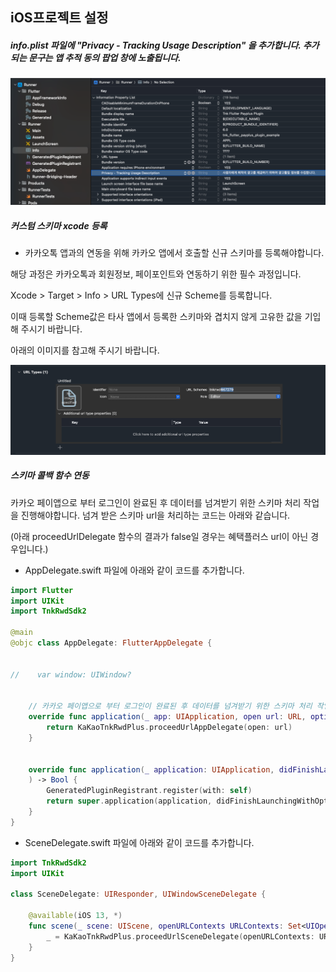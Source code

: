 ## iOS프로젝트 설정

##### info.plist 파일에 "Privacy - Tracking Usage Description" 을 추가합니다. 추가되는 문구는 앱 추적 동의 팝업 창에 노출됩니다.
![img.png](ios_privacy.png)

##### 커스텀 스키마 xcode 등록 
- 카카오톡 앱과의 연동을 위해 카카오 앱에서 호출할 신규 스키마를 등록해야합니다. 

해당 과정은 카카오톡과 회원정보, 페이포인트와 연동하기 위한 필수 과정입니다.

Xcode > Target > Info > URL Types에 신규 Scheme를 등록합니다.

이때 등록할 Scheme값은 타사 앱에서 등록한 스키마와 겹치지 않게 고유한 값을 기입해 주시기 바랍니다.

아래의 이미지를 참고해 주시기 바랍니다.

![img.png](ios_scheme_url.png)

##### 스키마 콜백 함수 연동 
카카오 페이앱으로 부터 로그인이 완료된 후 데이터를 넘겨받기 위한 스키마 처리 작업을 진행해야합니다. 
넘겨 받은 스키마 url을 처리하는 코드는 아래와 같습니다.

(아래 proceedUrlDelegate 함수의 결과가 false일 경우는 혜택플러스 url이 아닌 경우입니다.)

- AppDelegate.swift 파일에 아래와 같이 코드를 추가합니다.
```swift
import Flutter
import UIKit
import TnkRwdSdk2

@main
@objc class AppDelegate: FlutterAppDelegate {
    
    
//    var window: UIWindow?
    
    
    // 카카오 페이앱으로 부터 로그인이 완료된 후 데이터를 넘겨받기 위한 스키마 처리 작업을 진행
    override func application(_ app: UIApplication, open url: URL, options: [UIApplication.OpenURLOptionsKey : Any] = [:]) -> Bool {
        return KaKaoTnkRwdPlus.proceedUrlAppDelegate(open: url)
    }
    
    
    override func application(_ application: UIApplication, didFinishLaunchingWithOptions launchOptions: [UIApplication.LaunchOptionsKey: Any]?
    ) -> Bool {
        GeneratedPluginRegistrant.register(with: self)
        return super.application(application, didFinishLaunchingWithOptions: launchOptions)
    }
}
```

- SceneDelegate.swift 파일에 아래와 같이 코드를 추가합니다.
```swift
import TnkRwdSdk2
import UIKit

class SceneDelegate: UIResponder, UIWindowSceneDelegate {

    @available(iOS 13, *)
    func scene(_ scene: UIScene, openURLContexts URLContexts: Set<UIOpenURLContext>) {
        _ = KaKaoTnkRwdPlus.proceedUrlSceneDelegate(openURLContexts: URLContexts)
    }
}
```